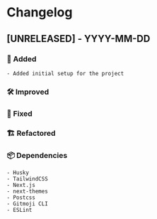 # Changelog

## [UNRELEASED] - YYYY-MM-DD

### 🚀 Added

    - Added initial setup for the project

### 🛠 Improved

### 🐛 Fixed

### 🏗 Refactored

### 📦 Dependencies

    - Husky
    - TailwindCSS
    - Next.js
    - next-themes
    - Postcss
    - Gitmoji CLI
    - ESLint
